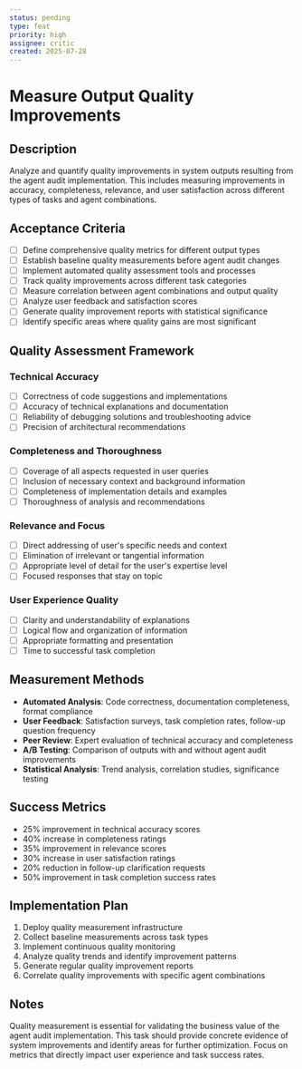 ```yaml
---
status: pending
type: feat
priority: high
assignee: critic
created: 2025-07-28
---
```


# Measure Output Quality Improvements

## Description
Analyze and quantify quality improvements in system outputs resulting from the agent audit implementation. This includes measuring improvements in accuracy, completeness, relevance, and user satisfaction across different types of tasks and agent combinations.

## Acceptance Criteria
- [ ] Define comprehensive quality metrics for different output types
- [ ] Establish baseline quality measurements before agent audit changes
- [ ] Implement automated quality assessment tools and processes
- [ ] Track quality improvements across different task categories
- [ ] Measure correlation between agent combinations and output quality
- [ ] Analyze user feedback and satisfaction scores
- [ ] Generate quality improvement reports with statistical significance
- [ ] Identify specific areas where quality gains are most significant

## Quality Assessment Framework

### Technical Accuracy
- [ ] Correctness of code suggestions and implementations
- [ ] Accuracy of technical explanations and documentation
- [ ] Reliability of debugging solutions and troubleshooting advice
- [ ] Precision of architectural recommendations

### Completeness and Thoroughness  
- [ ] Coverage of all aspects requested in user queries
- [ ] Inclusion of necessary context and background information
- [ ] Completeness of implementation details and examples
- [ ] Thoroughness of analysis and recommendations

### Relevance and Focus
- [ ] Direct addressing of user's specific needs and context
- [ ] Elimination of irrelevant or tangential information
- [ ] Appropriate level of detail for the user's expertise level
- [ ] Focused responses that stay on topic

### User Experience Quality
- [ ] Clarity and understandability of explanations
- [ ] Logical flow and organization of information
- [ ] Appropriate formatting and presentation
- [ ] Time to successful task completion

## Measurement Methods
- **Automated Analysis**: Code correctness, documentation completeness, format compliance
- **User Feedback**: Satisfaction surveys, task completion rates, follow-up question frequency
- **Peer Review**: Expert evaluation of technical accuracy and completeness
- **A/B Testing**: Comparison of outputs with and without agent audit improvements
- **Statistical Analysis**: Trend analysis, correlation studies, significance testing

## Success Metrics
- 25% improvement in technical accuracy scores
- 40% increase in completeness ratings
- 35% improvement in relevance scores
- 30% increase in user satisfaction ratings
- 20% reduction in follow-up clarification requests
- 50% improvement in task completion success rates

## Implementation Plan
1. Deploy quality measurement infrastructure
2. Collect baseline measurements across task types
3. Implement continuous quality monitoring
4. Analyze quality trends and identify improvement patterns
5. Generate regular quality improvement reports
6. Correlate quality improvements with specific agent combinations

## Notes
Quality measurement is essential for validating the business value of the agent audit implementation. This task should provide concrete evidence of system improvements and identify areas for further optimization. Focus on metrics that directly impact user experience and task success rates.